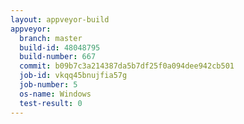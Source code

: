 ```yaml
---
layout: appveyor-build
appveyor:
  branch: master
  build-id: 48048795
  build-number: 667
  commit: b09b7c3a214387da5b7df25f0a094dee942cb501
  job-id: vkqq45bnujfia57g
  job-number: 5
  os-name: Windows
  test-result: 0
---
```

